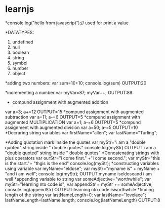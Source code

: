 # learnjs
*console.log("hello from javascript");// used for print a value

 *DATATYPES:
 1. undefined  
 2. null
 3. boolean
 4. string
 5. symbol
 6. number
 7. object

 *adding two numbers:
 var sum=10+10;
 console.log(sum)
 OUTPUT:20

 *incrementing a number
 var myVar=87;
 myVar++;
 OUTPUT:88

* compund assignment with augmented addition

var a=3;
a+=12
OUTPUT=15
*compund assignment with augmented subtraction
var a=11;
a-=6
OUTPUT=5
*compund assignment with augmented MULTIPLICATION
var a=1;
a-=6
OUTPUT=5
 *compund assignment with augmented division
var a=50;
a-=5
OUTPUT=10
*Decraring string variables
var firstName="allen";
var lastName="Turling";

 *Adding quotation mark inside the quotes
var myStr="i am a \"double quoted\" string inside \" double quotes\"
console.log(myStr)
OUTPUT:i am a "double quoted" string inside " double quotes"
*Concatenating strings with plus operators
 var ourStr="i come first." +"i come second.";
 var myStr="this is the start."+ "thgis is the end"
 console.log(myStr);
 *constructing variables using variable
 var myName="eldose";
var myStr="myname is" + myName + "and i am well";
console.log(myStr);
OUTPUT:myname iseldoseand i am well
*appending variable to string
var someAdjective="worthwhile";
var myStr="learning nto code is";
var appendStr = myStr += someAdjective;
console.log(appendStr)
OUTPUT:learning nto code isworthwhile
*finding length of the string
var lastNameLength=0;
var lastName="lovelace";
lastNameLength=lastName.length;
console.log(lastNameLength)
OUTPUT:8
